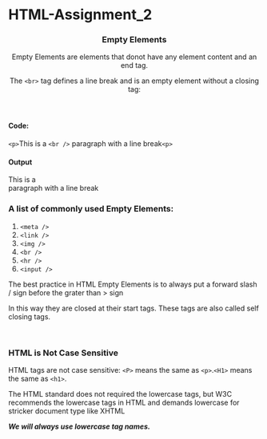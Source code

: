 # HTML-Assignment_2

<!DOCTYPE html>
<html lang="en">
  <head>
    <meta charset="UTF-8" />
    <meta http-equiv="X-UA-Compatible" content="IE=edge" />
    <meta name="viewport" content="width=device-width, initial-scale=1.0" />
    <title>Assignment - 2</title>
  </head>
  <body>
    <header>
      <h3>Empty Elements</h3>
      <p>
        Empty Elements are elements that donot have any element content and an
        end tag.
      </p>
      <p>
        The <code>&lt;br&gt;</code> tag defines a line break and is an empty
        element without a closing tag:
      </p>
    </header>
    <main>
      <h4>Code:</h4>
      <!-- <center> -->
      <p>
        <code>&lt;p&gt;</code>This is a <code>&lt;br /&gt;</code> paragraph with
        a line break<code>&lt;p&gt;</code>
      </p>
      <!-- </center> -->
      <h4>Output</h4>
      <p>This is a <br />paragraph with a line break</p>
      <h3>A list of commonly used Empty Elements:</h3>
      <ol>
        <li><code>&lt;meta /&gt;</code></li>
        <li><code>&lt;link /&gt;</code></li>
        <li><code>&lt;img /&gt;</code></li>
        <li><code>&lt;br /&gt;</code></li>
        <li><code>&lt;hr /&gt;</code></li>
        <li><code>&lt;input /&gt;</code></li>
      </ol>
      <p>
        The best practice in HTML Empty Elements is to always put a forward
        slash / sign before the grater than > sign
      </p>
      <p>
        In this way they are closed at their start tags. These tags are also
        called self closing tags.
      </p>
      <br />
      <h3>HTML is Not Case Sensitive</h3>
      <p>
        HTML tags are not case sensitive: <code>&lt;P&gt;</code> means the same
        as <code>&lt;p&gt;</code>.<code>&lt;H1&gt;</code> means the same as
        <code>&lt;h1&gt;</code>.
      </p>
      <p>
        The HTML standard does not required the lowercase tags, but W3C
        recommends the lowercase tags in HTML and demands lowercase for stricker
        document type like XHTML
      </p>
      <p>
        <b><i>We will always use lowercase tag names.</i></b>
      </p>
    </main>
    <br />
    <footer>
      <center>
<!--         <b><a href="page2.html">Next Page</a></b> -->
      </center>
    </footer>
  </body>
</html>

